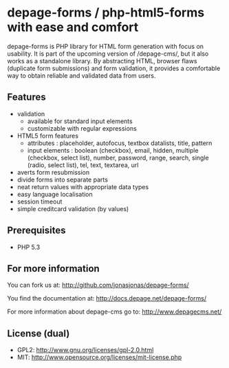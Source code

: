depage-forms / php-html5-forms with ease and comfort
=====================================================

depage-forms is PHP library for HTML form generation with focus on usability.
It is part of the upcoming version of /depage-cms/, but it also works as a 
standalone library. By abstracting HTML, browser flaws (duplicate form 
submissions) and form validation, it provides a comfortable way to obtain 
reliable and validated data from users.

Features
--------

- validation
    - available for standard input elements
    - customizable with regular expressions
- HTML5 form features
    - attributes : placeholder, autofocus, textbox datalists, title, pattern
    - input elements : boolean (checkbox), email, hidden, multiple (checkbox, select list), number, password, range, search, single (radio, select list), tel, text, textarea, url
- averts form resubmission
- divide forms into ѕeparate parts
- neat return values with appropriate data types
- easy language localisation
- session timeout
- simple creditcard validation (by values)

Prerequisites
-------------

- PHP 5.3

For more information
--------------------

You can fork us at:
http://github.com/jonasjonas/depage-forms/

You find the documentation at:
http://docs.depage.net/depage-forms/

For more information about depage-cms go to:
http://www.depagecms.net/

License (dual)
--------------

- GPL2: http://www.gnu.org/licenses/gpl-2.0.html
- MIT: http://www.opensource.org/licenses/mit-license.php

